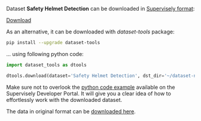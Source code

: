 Dataset **Safety Helmet Detection** can be downloaded in [Supervisely format](https://developer.supervisely.com/api-references/supervisely-annotation-json-format):

 [Download](https://assets.supervisely.com/supervisely-supervisely-assets-public/teams_storage/4/M/g1/lN0t2FCY41YHO02Kti53hZuvY9hUQVWpFBAaXbAWPeFozGEW97eou2ScqjRIOKfsOCgKzbQBncNSkPhsPqEyOpVwvi7tOusy60zFSlcQqH5H8FJLI9MIQF0MKpbe.tar)

As an alternative, it can be downloaded with *dataset-tools* package:
``` bash
pip install --upgrade dataset-tools
```

... using following python code:
``` python
import dataset_tools as dtools

dtools.download(dataset='Safety Helmet Detection', dst_dir='~/dataset-ninja/')
```
Make sure not to overlook the [python code example](https://developer.supervisely.com/getting-started/python-sdk-tutorials/iterate-over-a-local-project) available on the Supervisely Developer Portal. It will give you a clear idea of how to effortlessly work with the downloaded dataset.

The data in original format can be [downloaded here](https://www.kaggle.com/datasets/andrewmvd/hard-hat-detection/download?datasetVersionNumber=1).